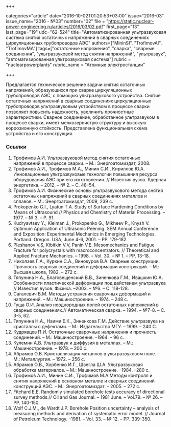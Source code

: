 +++

categories="article"
date="2016-10-02T01:20:53+03:00"
issue="2016-03"
issue_name="2016 - №03"
number="02"
file = "https://static.nuclear-power-engineering.ru/articles/2016/03/02.pdf"
first_page="13"
last_page="19"
udc="62-524"
title="Автоматизированная ультразвуковая система снятия остаточных напряжений в сварных соединениях циркуляционных трубопроводов АЭС"
authors=["MininSI", "TrofimovAI", "TrofimovMA"]
tags=["остаточные напряжения", "сварка", "сварные соединения", "ультразвуковой метод снятия напряжений", "ультразвук", "автоматизированная ультрозвуковая система"]
rubric = "nuclearpowerplants"
rubric_name = "Aтомные электростанции"

+++

Предлагается техническое решение задачи снятия остаточных напряжений, образующихся при сварке циркуляционных трубопроводов АЭС, с помощью ультразвукового устройства. 
Снятие остаточных напряжений в сварных соединениях циркуляционных трубопроводов ультразвуковым устройством в процессе сварки позволяет повысить надежность, увеличить прочностные характеристики. 
Сварное соединение, обработанное ультразвуком в процессе сварки, имеет мелкозернистую структуру и высокую коррозионную стойкость. 
Представлена функциональная схема устройства и его конструкция.

### Ссылки

1. Трофимов А.И. Ультразвуковой метод снятия остаточных напряжений в процессе сварки. – М.: Энергоатомиздат, 2008.
2. Трофимов А.И., Трофимов М.А., Минин С.И., Кириллов Ю.А. Инновационные ультразвуковые технологии повышения ресурса оборудования АЭС при его изготовлении. // Известия вузов. Ядерная энергетика. – 2012, – № 2. – С. 48–54.
3. Трофимов А.И. Физические основы ультразвукового метода снятия остаточных напряжений в сварных соединениях металлов и сплавов. – М.: Энергоатомиздат, 2009, 239 с.
4. Prokopenko G.I., Lyatun T.A. Study of Surface Hardening Conditions by Means of Ultrasound // Physics and Chemistry of Material Processing. – 1977. – № 3. – P. 91.
5. Kudryavtsev Y., Kleiman J., Prokopenko G., Mikheev P., Knysh V. Optimum Application of Ultrasonic Peening. SEM Annual Conference and Exposition: Experimental Mechanics in Emerging Technologies. Portland. Oregon. USA, June 4-6, 2001. – PP. 179-182.
6. Pleshanov V.S, Kibitkin V.V, Panin V.E. Mesomechanics and Fatigue Fracture for polycrystals with macroconcentrators. // Theoretical and Applied Fracture Mechanics. – 1998. – Vol. 30. – № 1. – PP. 13-18.
7. Николаев Г.А., Куркин С.А., Винокуров В.А. Сварные конструкции. Прочность сварных соединений и деформации конструкций. – М.: Высшая школа, 1982. – 272 с.
8. Тяпунина Н.А., Благовещенский В.В., Зиненкова Г.М., Ивашкин Ю.А. Особенности пластической деформации под действием ультразвука // Известия вузов. Физика. –2003. – №6. – С. 118-128.
9. Сагалевич В.М. Методы устранения сварочных деформаций и напряжений. – М.: Машиностроение. – 1974. – 248 с.
10. Гуща О.И. Анализ неоднородных полей остаточных напряжений в сварных соединениях.// Автоматическая сварка. – 1994. – №7-8. – С. 3-5, 62.
11. Тяпунина Н.А., Наими Е.К., Зиненкова Г.М. Действие ультразвука на кристаллы с дефектами. – М.: Издательство МГУ. – 1999. – 240 С.
12. Кудрявцев П.И. Остаточные сварочные напряжения и прочность соединений. – М.: Машиностроение. –1964. – 96 с.
13. Кулемин А.В. Ультразвук и диффузия в металлах. – М.: Машиностроение. – 1978. – 200 с.
14. Абрамов О.В. Кристаллизация металлов в ультразвуковом поле. – М.: Металлургия. – 1972. – 256 с.
15. Абрамов О.В., Хорбенко И.Г., Швегла Ш.А. Ультразвуковая обработка материалов. – М.: Машиностроение. –1984. –280 с.
16. Трофимов А.И., Минин С.И., Трофимов М.А.Методы контроля и снятия напряжений в основном металле и сварных соединений конструкций АЭС. – М.: Энергоатомиздат. – 2005. – 272 с.
17. Fitchard E.E. Randomly simulated borehole tests accuracy of directional survey methods.// Oil and Gas Journal. – 1981 June. – Vol.79. – № 26. – PP. 140-150.
18. Wolf C.J.M., de Wardt J.P. Borehole Position uncertainty – analysis of measuring methods and derivation of systematic error model. // Journal of Petroleum Technology. –1981. – Vol. 33. – № 12. – PP. 339-350.